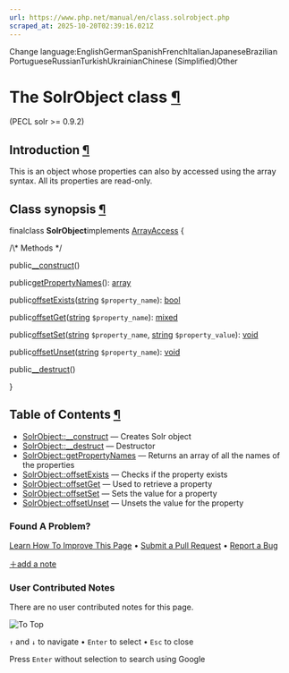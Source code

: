 ```yaml
---
url: https://www.php.net/manual/en/class.solrobject.php
scraped_at: 2025-10-20T02:39:16.021Z
---
```


Change language:EnglishGermanSpanishFrenchItalianJapaneseBrazilian PortugueseRussianTurkishUkrainianChinese (Simplified)Other

# The SolrObject class [¶](https://www.php.net/manual/en/class.solrobject.php\#class.solrobject)

(PECL solr >= 0.9.2)

## Introduction [¶](https://www.php.net/manual/en/class.solrobject.php\#solrobject.intro)

This is an object whose properties can also by accessed using the array syntax. All its properties are read-only.


## Class synopsis [¶](https://www.php.net/manual/en/class.solrobject.php\#solrobject.synopsis)

finalclass **SolrObject**implements [ArrayAccess](https://www.php.net/manual/en/class.arrayaccess.php) {

/\\* Methods \*/

public[\_\_construct](https://www.php.net/manual/en/solrobject.construct.php)()

public[getPropertyNames](https://www.php.net/manual/en/solrobject.getpropertynames.php)(): [array](https://www.php.net/manual/en/language.types.array.php)

public[offsetExists](https://www.php.net/manual/en/solrobject.offsetexists.php)([string](https://www.php.net/manual/en/language.types.string.php) `$property_name`): [bool](https://www.php.net/manual/en/language.types.boolean.php)

public[offsetGet](https://www.php.net/manual/en/solrobject.offsetget.php)([string](https://www.php.net/manual/en/language.types.string.php) `$property_name`): [mixed](https://www.php.net/manual/en/language.types.mixed.php)

public[offsetSet](https://www.php.net/manual/en/solrobject.offsetset.php)([string](https://www.php.net/manual/en/language.types.string.php) `$property_name`, [string](https://www.php.net/manual/en/language.types.string.php) `$property_value`): [void](https://www.php.net/manual/en/language.types.void.php)

public[offsetUnset](https://www.php.net/manual/en/solrobject.offsetunset.php)([string](https://www.php.net/manual/en/language.types.string.php) `$property_name`): [void](https://www.php.net/manual/en/language.types.void.php)

public[\_\_destruct](https://www.php.net/manual/en/solrobject.destruct.php)()

}

## Table of Contents [¶](https://www.php.net/manual/en/class.solrobject.php\#class.solrobject)

- [SolrObject::\_\_construct](https://www.php.net/manual/en/solrobject.construct.php) — Creates Solr object
- [SolrObject::\_\_destruct](https://www.php.net/manual/en/solrobject.destruct.php) — Destructor
- [SolrObject::getPropertyNames](https://www.php.net/manual/en/solrobject.getpropertynames.php) — Returns an array of all the names of the properties
- [SolrObject::offsetExists](https://www.php.net/manual/en/solrobject.offsetexists.php) — Checks if the property exists
- [SolrObject::offsetGet](https://www.php.net/manual/en/solrobject.offsetget.php) — Used to retrieve a property
- [SolrObject::offsetSet](https://www.php.net/manual/en/solrobject.offsetset.php) — Sets the value for a property
- [SolrObject::offsetUnset](https://www.php.net/manual/en/solrobject.offsetunset.php) — Unsets the value for the property

### Found A Problem?

[Learn How To Improve This Page](https://github.com/php/doc-base/blob/master/README.md "This will take you to our contribution guidelines on GitHub")
•
[Submit a Pull Request](https://github.com/php/doc-en/blob/master/reference/solr/solrobject.xml)
•
[Report a Bug](https://github.com/php/doc-en/issues/new?body=From%20manual%20page:%20https:%2F%2Fphp.net%2Fclass.solrobject%0A%0A---)

[＋add a note](https://www.php.net/manual/add-note.php?sect=class.solrobject&repo=en&redirect=https://www.php.net/manual/en/class.solrobject.php)

### User Contributed Notes

There are no user contributed notes for this page.

![To Top](https://www.php.net/images/to-top@2x.png)

`↑` and `↓` to navigate •
`Enter` to select •
`Esc` to close


Press `Enter` without
selection to search using Google